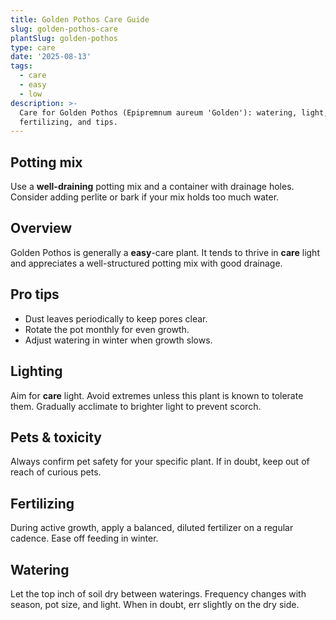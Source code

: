 ```yaml
---
title: Golden Pothos Care Guide
slug: golden-pothos-care
plantSlug: golden-pothos
type: care
date: '2025-08-13'
tags:
  - care
  - easy
  - low
description: >-
  Care for Golden Pothos (Epipremnum aureum 'Golden'): watering, light, soil,
  fertilizing, and tips.
---
```

## Potting mix
Use a **well-draining** potting mix and a container with drainage holes. Consider adding perlite or bark if your mix holds too much water.

## Overview
Golden Pothos is generally a **easy**-care plant. It tends to thrive in **care** light and appreciates a well-structured potting mix with good drainage.

## Pro tips
- Dust leaves periodically to keep pores clear.
- Rotate the pot monthly for even growth.
- Adjust watering in winter when growth slows.

## Lighting
Aim for **care** light. Avoid extremes unless this plant is known to tolerate them. Gradually acclimate to brighter light to prevent scorch.

## Pets & toxicity
Always confirm pet safety for your specific plant. If in doubt, keep out of reach of curious pets.

## Fertilizing
During active growth, apply a balanced, diluted fertilizer on a regular cadence. Ease off feeding in winter.

## Watering
Let the top inch of soil dry between waterings. Frequency changes with season, pot size, and light. When in doubt, err slightly on the dry side.
